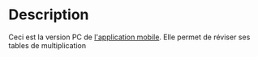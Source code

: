 # Description #
Ceci est la version PC de [l'application mobile](https://github.com/AstralArchitect/Tables-de-Multiplication).
Elle permet de réviser ses tables de multiplication 